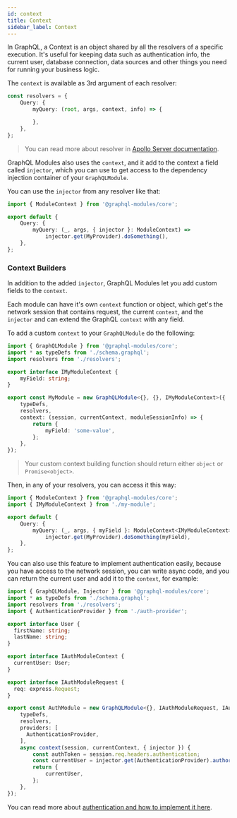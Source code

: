 ```yaml
---
id: context
title: Context
sidebar_label: Context
---
```


In GraphQL, a Context is an object shared by all the resolvers of a specific execution. It's useful for keeping data such as authentication info, the current user, database connection, data sources and other things you need for running your business logic.

The `context` is available as 3rd argument of each resolver:

```typescript
const resolvers = {
    Query: {
        myQuery: (root, args, context, info) => {

        },
    },
};
```

> You can read more about resolver in [Apollo Server documentation](https://www.apollographql.com/docs/graphql-tools/resolvers#Resolver-function-signature).

GraphQL Modules also uses the `context`, and it add to the context a field called `injector`, which you can use to get access to the dependency injection container of your `GraphQLModule`.

You can use the `injector` from any resolver like that:

```typescript
import { ModuleContext } from '@graphql-modules/core';

export default {
    Query: {
        myQuery: (_, args, { injector }: ModuleContext) =>
            injector.get(MyProvider).doSomething(),
    },
};
```

### Context Builders

In addition to the added `injector`, GraphQL Modules let you add custom fields to the `context`.

Each module can have it's own `context` function or object, which get's the network session that contains request, the current `context`, and the `injector` and can extend the GraphQL `context` with any field.

To add a custom `context` to your `GraphQLModule` do the following:

```typescript
import { GraphQLModule } from '@graphql-modules/core';
import * as typeDefs from './schema.graphql';
import resolvers from './resolvers';

export interface IMyModuleContext {
    myField: string;
}

export const MyModule = new GraphQLModule<{}, {}, IMyModuleContext>({
    typeDefs,
    resolvers,
    context: (session, currentContext, moduleSessionInfo) => {
        return {
            myField: 'some-value',
        };
    },
});
```

> Your custom context building function should return either `object` or `Promise<object>`.

Then, in any of your resolvers, you can access it this way:

```typescript
import { ModuleContext } from '@graphql-modules/core';
import { IMyModuleContext } from './my-module';

export default {
    Query: {
        myQuery: (_, args, { myField }: ModuleContext<IMyModuleContext>) =>
            injector.get(MyProvider).doSomething(myField),
    },
};
```

You can also use this feature to implement authentication easily, because you have access to the network session, you can write async code, and you can return the current user and add it to the `context`, for example:

```typescript
import { GraphQLModule, Injector } from '@graphql-modules/core';
import * as typeDefs from './schema.graphql';
import resolvers from './resolvers';
import { AuthenticationProvider } from './auth-provider';

export interface User {
  firstName: string;
  lastName: string;
}

export interface IAuthModuleContext {
  currentUser: User;
}

export interface IAuthModuleRequest {
  req: express.Request;
}

export const AuthModule = new GraphQLModule<{}, IAuthModuleRequest, IAuthModuleContext>({
    typeDefs,
    resolvers,
    providers: [
      AuthenticationProvider,
    ],
    async context(session, currentContext, { injector }) {
        const authToken = session.req.headers.authentication;
        const currentUser = injector.get(AuthenticationProvider).authorizeUser(authToken);
        return {
            currentUser,
        };
    },
});
```

You can read more about [authentication and how to implement it here](https://medium.com/the-guild/authentication-and-authorization-in-graphql-and-how-graphql-modules-can-help-fadc1ee5b0c2).
